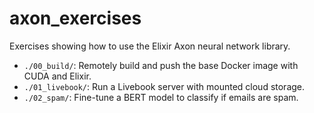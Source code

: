 # axon_exercises

Exercises showing how to use the Elixir Axon neural network library.

- `./00_build/`: Remotely build and push the base Docker image with CUDA and Elixir.
- `./01_livebook/`: Run a Livebook server with mounted cloud storage.
- `./02_spam/`: Fine-tune a BERT model to classify if emails are spam.
<!--- 
- `./03_ai_images/`: :construction: Fine-tune a vision transformer model to classify if images are AI-generated.
-->
